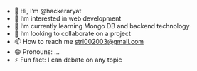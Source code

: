 - 👋 Hi, I’m @hackeraryat
- 👀 I’m interested in web development
- 🌱 I’m currently learning Mongo DB and backend technology
- 💞️ I’m looking to collaborate on a project
- 📫 How to reach me stri002003@gmail.com
- 😄 Pronouns: ...
- ⚡ Fun fact: I can debate on any topic 

<!---
hackeraryat/hackeraryat is a ✨ special ✨ repository because its `README.md` (this file) appears on your GitHub profile.
You can click the Preview link to take a look at your changes.
--->
